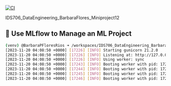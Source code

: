 [![CI](https://github.com/nogibjj/IDS706_DataEngineering_BarbaraFlores_Miniproject12/actions/workflows/cicd.yml/badge.svg)](https://github.com/nogibjj/IDS706_DataEngineering_BarbaraFlores_Miniproject12/actions/workflows/cicd.yml)


IDS706_DataEngineering_BarbaraFlores_Miniproject12
## 📂 Use MLflow to Manage an ML Project

```bash
(venv) @BarbaraPFloresRios ➜ /workspaces/IDS706_DataEngineering_BarbaraFlores_Miniproject12 (main) $ mlflow ui --port 5050
[2023-11-20 04:08:50 +0000] [17226] [INFO] Starting gunicorn 21.2.0
[2023-11-20 04:08:50 +0000] [17226] [INFO] Listening at: http://127.0.0.1:5050 (17226)
[2023-11-20 04:08:50 +0000] [17226] [INFO] Using worker: sync
[2023-11-20 04:08:50 +0000] [17243] [INFO] Booting worker with pid: 17243
[2023-11-20 04:08:50 +0000] [17244] [INFO] Booting worker with pid: 17244
[2023-11-20 04:08:50 +0000] [17245] [INFO] Booting worker with pid: 17245
[2023-11-20 04:08:50 +0000] [17246] [INFO] Booting worker with pid: 17246
```
